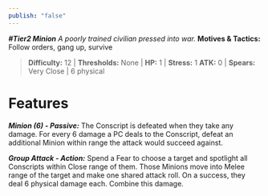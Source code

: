 ```yaml
---
publish: "false"
---
```

***#Tier2 Minion***
*A poorly trained civilian pressed into war.*
**Motives & Tactics:** Follow orders, gang up, survive

> **Difficulty:** 12 | **Thresholds:** None | **HP:** 1 | **Stress:** 1
> **ATK:** 0 | **Spears:** Very Close | 6 physical

# Features

***Minion (6) - Passive:*** The Conscript is defeated when they take any damage. For every 6 damage a PC deals to the Conscript, defeat an additional Minion within range the attack would succeed against.

***Group Attack - Action:*** Spend a Fear to choose a target and spotlight all Conscripts within Close range of them. Those Minions move into Melee range of the target and make one shared attack roll. On a success, they deal 6 physical damage each. Combine this damage.
